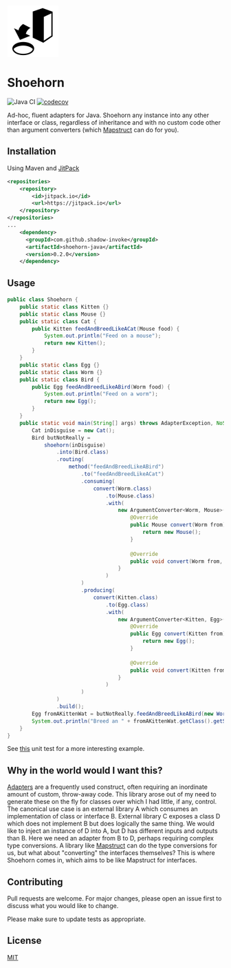 ![square pegs in round holes](https://raw.githubusercontent.com/shadow-invoke/assets/master/shoehorn-java/shoehorn-logo-120.png)
# Shoehorn

![Java CI](https://github.com/shoehorn-adapter/shoehorn-java/workflows/Java%20CI/badge.svg) [![codecov](https://codecov.io/gh/shoehorn-adapter/shoehorn-java/branch/master/graph/badge.svg)](https://codecov.io/gh/shoehorn-adapter/shoehorn-java)

Ad-hoc, fluent adapters for Java. Shoehorn any instance into any other interface or class, regardless of inheritance and with no 
custom code other than argument converters (which [Mapstruct](https://mapstruct.org/) can do for you).

## Installation

Using Maven and [JitPack](https://jitpack.io/)

```xml
<repositories>
    <repository>
        <id>jitpack.io</id>
        <url>https://jitpack.io</url>
    </repository>
</repositories>
...
    <dependency>
      <groupId>com.github.shadow-invoke</groupId>
      <artifactId>shoehorn-java</artifactId>
      <version>0.2.0</version>
    </dependency>
```

## Usage

```java
public class Shoehorn {
    public static class Kitten {}
    public static class Mouse {}
    public static class Cat {
        public Kitten feedAndBreedLikeACat(Mouse food) {
            System.out.println("Feed on a mouse");
            return new Kitten();
        }
    }
    public static class Egg {}
    public static class Worm {}
    public static class Bird {
        public Egg feedAndBreedLikeABird(Worm food) {
            System.out.println("Feed on a worm");
            return new Egg();
        }
    }
    public static void main(String[] args) throws AdapterException, NoSuchMethodException {
        Cat inDisguise = new Cat();
        Bird butNotReally =
            shoehorn(inDisguise)
                .into(Bird.class)
                .routing(
                    method("feedAndBreedLikeABird")
                        .to("feedAndBreedLikeACat")
                        .consuming(
                            convert(Worm.class)
                                .to(Mouse.class)
                                .with(
                                    new ArgumentConverter<Worm, Mouse>() {
                                        @Override
                                        public Mouse convert(Worm from) throws AdapterException {
                                            return new Mouse();
                                        }

                                        @Override
                                        public void convert(Worm from, Mouse to) throws AdapterException {}
                                    }
                                )
                        )
                        .producing(
                            convert(Kitten.class)
                                .to(Egg.class)
                                .with(
                                    new ArgumentConverter<Kitten, Egg>() {
                                        @Override
                                        public Egg convert(Kitten from) throws AdapterException {
                                            return new Egg();
                                        }

                                        @Override
                                        public void convert(Kitten from, Egg to) throws AdapterException {}
                                    }
                                )
                        )
                )
                .build();
        Egg fromAKittenWat = butNotReally.feedAndBreedLikeABird(new Worm());
        System.out.println("Breed an " + fromAKittenWat.getClass().getSimpleName());
    }
}
```

See [this](./src/test/java/org/shoehorn/TestFluently.java) unit test for a more interesting example.

## Why in the world would I want this?

[Adapters](https://en.wikipedia.org/wiki/Adapter_pattern) are a frequently used construct, often requiring an inordinate 
amount of custom, throw-away code. This library arose out of my need to generate these on the fly for classes over which 
I had little, if any, control. The canonical use case is an external library A which consumes an implementation of class 
or interface B. External library C exposes a class D which does not implement B but does logically the same thing. We 
would like to inject an instance of D into A, but D has different inputs and outputs than B. Here we need an adapter 
from B to D, perhaps requiring complex type conversions. A library like [Mapstruct](https://mapstruct.org/) can do the 
type conversions for us, but what about "converting" the interfaces themselves? This is where Shoehorn comes in, which 
aims to be like Mapstruct for interfaces.

## Contributing

Pull requests are welcome. For major changes, please open an issue first to discuss what you would like to change.

Please make sure to update tests as appropriate.

## License

[MIT](https://choosealicense.com/licenses/mit/)